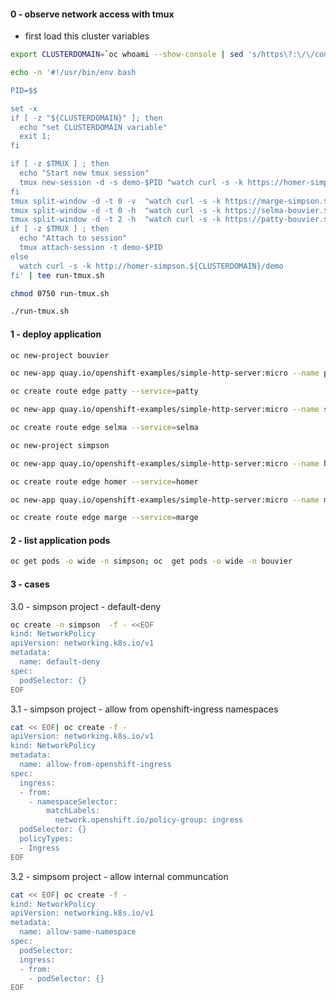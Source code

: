 #### 0 - observe network access with tmux

- first load this cluster variables
```bash
export CLUSTERDOMAIN=`oc whoami --show-console | sed 's/https\?:\/\/console-openshift-console.//'`
```

```bash
echo -n '#!/usr/bin/env bash

PID=$$

set -x
if [ -z "${CLUSTERDOMAIN}" ]; then
  echo "set CLUSTERDOMAIN variable"
  exit 1;
fi

if [ -z $TMUX ] ; then
  echo "Start new tmux session"
  tmux new-session -d -s demo-$PID "watch curl -s -k https://homer-simpson.${CLUSTERDOMAIN}/demo"
fi
tmux split-window -d -t 0 -v  "watch curl -s -k https://marge-simpson.${CLUSTERDOMAIN}/demo"
tmux split-window -d -t 0 -h  "watch curl -s -k https://selma-bouvier.${CLUSTERDOMAIN}/demo"
tmux split-window -d -t 2 -h  "watch curl -s -k https://patty-bouvier.${CLUSTERDOMAIN}/demo"
if [ -z $TMUX ] ; then
  echo "Attach to session"
  tmux attach-session -t demo-$PID
else
  watch curl -s -k http://homer-simpson.${CLUSTERDOMAIN}/demo
fi' | tee run-tmux.sh
```

```bash
chmod 0750 run-tmux.sh
```

```bash
./run-tmux.sh
```

#### 1 - deploy application

```bash
oc new-project bouvier
```
```bash
oc new-app quay.io/openshift-examples/simple-http-server:micro --name patty
```
```bash
oc create route edge patty --service=patty
```
```bash
oc new-app quay.io/openshift-examples/simple-http-server:micro --name selma
```
```bash
oc create route edge selma --service=selma
```
```bash
oc new-project simpson
```
```bash
oc new-app quay.io/openshift-examples/simple-http-server:micro --name homer
```
```bash
oc create route edge homer --service=homer
```
```bash
oc new-app quay.io/openshift-examples/simple-http-server:micro --name marge
```
```bash
oc create route edge marge --service=marge
```

####  2 - list application pods
```bash
oc get pods -o wide -n simpson; oc  get pods -o wide -n bouvier
```

#### 3 - cases

3.0 - simpson project - default-deny
```bash
oc create -n simpson  -f - <<EOF
kind: NetworkPolicy
apiVersion: networking.k8s.io/v1
metadata:
  name: default-deny
spec:
  podSelector: {}
EOF
```

3.1 - simpson project - allow from openshift-ingress namespaces
```bash
cat << EOF| oc create -f -
apiVersion: networking.k8s.io/v1
kind: NetworkPolicy
metadata:
  name: allow-from-openshift-ingress
spec:
  ingress:
  - from:
    - namespaceSelector:
        matchLabels:
          network.openshift.io/policy-group: ingress
  podSelector: {}
  policyTypes:
  - Ingress
EOF
```

3.2 - simpsom project - allow internal communcation
```bash
cat << EOF| oc create -f -
kind: NetworkPolicy
apiVersion: networking.k8s.io/v1
metadata:
  name: allow-same-namespace
spec:
  podSelector:
  ingress:
  - from:
    - podSelector: {}
EOF
```